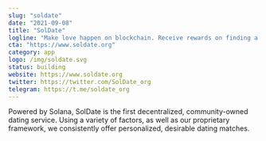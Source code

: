 ```yaml
---
slug: "soldate"
date: "2021-09-08"
title: "SolDate"
logline: "Make love happen on blockchain. Receive rewards on finding a match"
cta: "https://www.soldate.org"
category: app
logo: /img/soldate.svg
status: building
website: https://www.soldate.org
twitter: https://twitter.com/SolDate_org
telegram: https://t.me/soldate_org
---
```


Powered by Solana, SolDate is the first decentralized, community-owned dating service. Using a variety of factors, as well as our proprietary framework, we consistently offer personalized, desirable dating matches.
